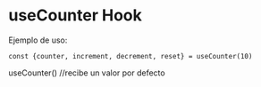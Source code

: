 # useCounter Hook

Ejemplo de uso:

```
const {counter, increment, decrement, reset} = useCounter(10)
```

useCounter() //recibe un valor por defecto
